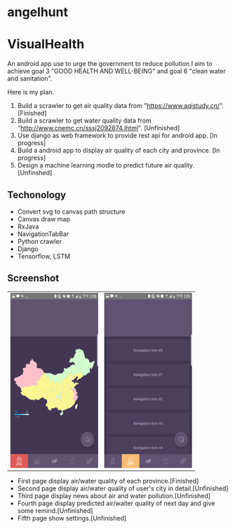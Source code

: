 # angelhunt
# VisualHealth
An android app use to urge the government to reduce pollution.I aim to achieve goal 3 "GOOD HEALTH AND WELL-BEING" and goal 6 "clean water and sanitation".

Here is my plan.
1. Build a scrawler to get air quality data from "https://www.aqistudy.cn/". [Finished]
2. Build a scrawler to get water quality data from "http://www.cnemc.cn/sssj2092874.jhtml". [Unfinished]
3. Use django as web framework to provide rest api for android app. [In progress]
4. Build a android app to display air quality of each city and province. [In progress]
5. Design a machine learning modle to predict future air quality. [Unfinshed]

## Techonology
* Convert svg to canvas path structure
* Canvas draw map
* RxJava
* NavigationTabBar
* Python crawler
* Django
* Tensorflow, LSTM

## Screenshot

<table align="center">
    <tr>
    <td>
      <img src="./app/screenshot/a.jpg" height="400" width="200">
    </td>
    <td>
      <img src="./app/screenshot/b.jpg" height="400" width="200">
    </td>
    </tr>
</table>


* First page display air/water quality of each province.[Finished]
* Second page display air/water quality of user's city in detail.[Unfinished]
* Third page display news about air and water pollution.[Unfinished]
* Fourth page display predicted air/waiter quality of next day and give some remind.[Unfinished]
* Fifth page show settings.[Unfinished]
